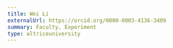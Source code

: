```yaml
---
title: Wei Li
externalUrl: https://orcid.org/0000-0003-4136-3409
summary: Faculty, Experiment
type: altriceuniversity
---
```

